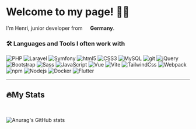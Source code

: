 <h1>Welcome to my page! 🙋🏽</h1>


<p>I'm Henri, junior developer from <img src="https://cdn-icons-png.flaticon.com/512/330/330523.png" width="13" />
    <b>Germany</b>.
<h3>🛠️ Languages and Tools I often work with</h3>
<p>
    <img alt="PHP" src="https://img.shields.io/badge/PHP-777BB4?style=for-the-badge&logo=php&logoColor=white" />
    <img alt="Laravel"
        src="https://img.shields.io/badge/Laravel-FF2D20?style=for-the-badge&logo=laravel&logoColor=white" />
    <img alt="Symfony"
        src="https://img.shields.io/badge/Symfony-00000F?style=for-the-badge&logo=symfony&logoColor=white" />
    <img alt="html5" src="https://img.shields.io/badge/-HTML5-E34F26?style=for-the-badge&logo=html5&logoColor=white" />
    <img alt="CSS3" src="https://img.shields.io/badge/CSS3-1572B6?style=for-the-badge&logo=css3&logoColor=white" />
    <img alt="MySQL" src="https://img.shields.io/badge/MySQL-00000F?style=for-the-badge&logo=mysql&logoColor=white" />
    <img alt="git" src="https://img.shields.io/badge/-Git-F05032?style=for-the-badge&logo=git&logoColor=white" />
    <img alt="jQuery"
        src="https://img.shields.io/badge/jQuery-0769AD?style=for-the-badge&logo=jquery&logoColor=white" />
    <img alt="Bootstrap"
        src="https://img.shields.io/badge/Bootstrap-563D7C?style=for-the-badge&logo=bootstrap&logoColor=white" />
    <img alt="Sass" src="https://img.shields.io/badge/-Sass-CC6699?style=for-the-badge&logo=sass&logoColor=white" />
    <img alt="JavaScript"
        src="https://img.shields.io/badge/JavaScript-323330?style=for-the-badge&logo=javascript&logoColor=F7DF1E" />
    <img alt="Vue" src="https://img.shields.io/badge/Vue.js-35495E?style=for-the-badge&logo=vue.js&logoColor=4FC08D" />
    <img alt="Vite" src="https://img.shields.io/badge/Vite-da9efe?style=for-the-badge&logo=Vite&logoColor=white" />
    <img alt="TailwindCss"
        src="https://img.shields.io/badge/Tailwind_CSS-38B2AC?style=for-the-badge&logo=tailwind-css&logoColor=white" />
    <img alt="Webpack"
        src="https://img.shields.io/badge/-Webpack-8DD6F9?style=for-the-badge&logo=webpack&logoColor=white" />
    <img alt="npm" src="https://img.shields.io/badge/-NPM-CB3837?style=for-the-badge&logo=npm&logoColor=white" />
    <img alt="Nodejs"
        src="https://img.shields.io/badge/-Nodejs-43853d?style=for-the-badge&logo=Node.js&logoColor=white" />
    <img alt="Docker"
        src="https://img.shields.io/badge/-Docker-46a2f1?style=for-the-badge&logo=docker&logoColor=white" />
    <img alt="Flutter"
        src="https://img.shields.io/badge/Flutter-02569B?style=for-the-badge&logo=flutter&logoColor=white" />
        
        

</p>
<hr/>
<h2>🔥My Stats</h2>
<br/>

![Anurag's GitHub stats](https://github-readme-stats.vercel.app/api?username=us3r001&show_icons=true&theme=vue-dark)



</p>
